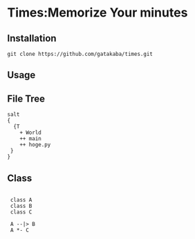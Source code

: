 # Times:Memorize Your minutes

## Installation

`git clone https://github.com/gatakaba/times.git`

## Usage

## File Tree

```plantuml
salt
{
  {T
    + World
    ++ main
    ++ hoge.py
 }
}
```

## Class

```plantuml

 class A
 class B
 class C

 A --|> B
 A *- C

```

